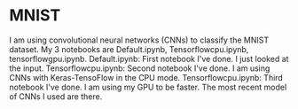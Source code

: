 # MNIST

I am using convolutional neural networks (CNNs) to classify the MNIST dataset.
My 3 notebooks are Default.ipynb, Tensorflowcpu.ipynb, tensorflowgpu.ipynb.
Default.ipynb: First notebook I've done. I just looked at the input.
Tensorflowcpu.ipynb: Second notebook I've done. I am using CNNs with Keras-TensoFlow in the CPU mode.
Tensorflowcpu.ipynb: Third notebook I've done. I am using my GPU to be faster. The most recent model of CNNs I used are there.


